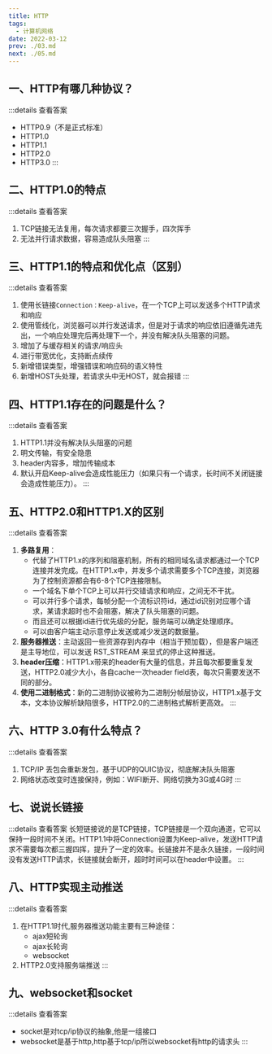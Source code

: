 ```yaml
---
title: HTTP
tags: 
  - 计算机网络
date: 2022-03-12
prev: ./03.md
next: ./05.md
---
```


## 一、HTTP有哪几种协议？
:::details 查看答案
- HTTP0.9（不是正式标准）
- HTTP1.0
- HTTP1.1
- HTTP2.0
- HTTP3.0
:::
## 二、HTTP1.0的特点
:::details 查看答案
1. TCP链接无法复用，每次请求都要三次握手，四次挥手
2. 无法并行请求数据，容易造成队头阻塞
:::

## 三、HTTP1.1的特点和优化点（区别）
:::details 查看答案
1. 使用长链接`Connection：Keep-alive`，在一个TCP上可以发送多个HTTP请求和响应
2. 使用管线化，浏览器可以并行发送请求，但是对于请求的响应依旧遵循先进先出，一个响应处理完后再处理下一个，并没有解决队头阻塞的问题。
3. 增加了与缓存相关的请求/响应头
4. 进行带宽优化，支持断点续传
5. 新增错误类型，增强错误和响应码的语义特性
6. 新增HOST头处理，若请求头中无HOST，就会报错
:::

## 四、HTTP1.1存在的问题是什么？
:::details 查看答案
1. HTTP1.1并没有解决队头阻塞的问题
2. 明文传输，有安全隐患
3. header内容多，增加传输成本
4. 默认开启Keep-alive会造成性能压力（如果只有一个请求，长时间不关闭链接会造成性能压力）。
:::

## 五、HTTP2.0和HTTP1.X的区别
:::details 查看答案
1. **多路复用**：
    - 代替了HTTP1.x的序列和阻塞机制，所有的相同域名请求都通过一个TCP连接并发完成。在HTTP1.x中，并发多个请求需要多个TCP连接，浏览器为了控制资源都会有6-8个TCP连接限制。
    - 一个域名下单个TCP上可以并行交错请求和响应，之间无不干扰。
    - 可以并行多个请求，每帧分配一个流标识符id，通过id识别对应哪个请求，某请求超时也不会阻塞，解决了队头阻塞的问题。
    - 而且还可以根据id进行优先级的分配，服务端可以确定处理顺序。
    - 可以由客户端主动示意停止发送或减少发送的数据量。
2. **服务器推送**：主动返回一些资源存到内存中（相当于预加载），但是客户端还是主导地位，可以发送 RST_STREAM 来显式的停止这种推送。
3. **header压缩**：HTTP1.x带来的header有大量的信息，并且每次都要重复发送，HTTP2.0减少大小，各自cache一次header field表，每次只需要发送不同的部分。
4. **使用二进制格式**：新的二进制协议被称为二进制分帧层协议，HTTP1.x基于文本，文本协议解析缺陷很多，HTTP2.0的二进制格式解析更高效。
:::


## 六、HTTP 3.0有什么特点？
:::details 查看答案
1. TCP/IP 丢包会重新发包，基于UDP的QUIC协议，彻底解决队头阻塞
2. 网络状态改变时连接保持，例如：WIFI断开、网络切换为3G或4G时
:::


## 七、说说长链接
:::details 查看答案
长短链接说的是TCP链接，TCP链接是一个双向通道，它可以保持一段时间不关闭。HTTP1.1中将Connection设置为Keep-alive，发送HTTP请求不需要每次都三握四挥，提升了一定的效率。长链接并不是永久链接，一段时间没有发送HTTP请求，长链接就会断开，超时时间可以在header中设置。
:::

## 八、HTTP实现主动推送

:::details 查看答案
1. 在HTTP1.1时代,服务器推送功能主要有三种途径：
    - ajax短轮询
    - ajax长轮询
    - websocket
2. HTTP2.0支持服务端推送
:::

## 九、websocket和socket

:::details 查看答案
- socket是对tcp/ip协议的抽象,他是一组接口
- websocket是基于http,http基于tcp/ip所以websocket有http的请求头
:::